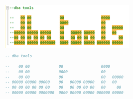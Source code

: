 ![alt text](https://github.com/MohamedAbdelhalem/dbatools/blob/main/dba_tools.png)

```SQL
-- dba tools

--    00 00             00                 0000  
--    00 00             0000               00
--    00 00             00                 00   00000
-- 00000 00000 00000    00   00000 00000   00   00  
-- 00 00 00 00 00 00    00   00 00 00 00   00     00
-- 00000 00000 0000000  0000 00000 00000 000000 00000
```

